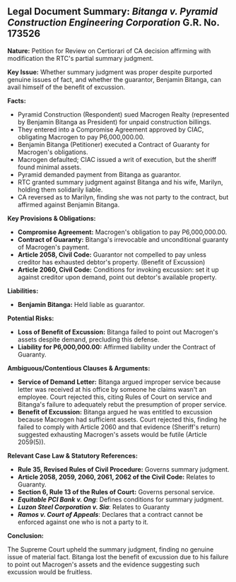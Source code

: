 ## Legal Document Summary: *Bitanga v. Pyramid Construction Engineering Corporation* G.R. No. 173526

**Nature:** Petition for Review on Certiorari of CA decision affirming with modification the RTC's partial summary judgment.

**Key Issue:** Whether summary judgment was proper despite purported genuine issues of fact, and whether the guarantor, Benjamin Bitanga, can avail himself of the benefit of excussion.

**Facts:**

*   Pyramid Construction (Respondent) sued Macrogen Realty (represented by Benjamin Bitanga as President) for unpaid construction billings.
*   They entered into a Compromise Agreement approved by CIAC, obligating Macrogen to pay P6,000,000.00.
*   Benjamin Bitanga (Petitioner) executed a Contract of Guaranty for Macrogen's obligations.
*   Macrogen defaulted; CIAC issued a writ of execution, but the sheriff found minimal assets.
*   Pyramid demanded payment from Bitanga as guarantor.
*   RTC granted summary judgment against Bitanga and his wife, Marilyn, holding them solidarily liable.
*   CA reversed as to Marilyn, finding she was not party to the contract, but affirmed against Benjamin Bitanga.

**Key Provisions & Obligations:**

*   **Compromise Agreement:** Macrogen's obligation to pay P6,000,000.00.
*   **Contract of Guaranty:** Bitanga's irrevocable and unconditional guaranty of Macrogen's payment.
*   **Article 2058, Civil Code:** Guarantor not compelled to pay unless creditor has exhausted debtor's property. (Benefit of Excussion)
*   **Article 2060, Civil Code:** Conditions for invoking excussion: set it up against creditor upon demand, point out debtor's available property.

**Liabilities:**

*   **Benjamin Bitanga:** Held liable as guarantor.

**Potential Risks:**

*   **Loss of Benefit of Excussion:** Bitanga failed to point out Macrogen's assets despite demand, precluding this defense.
*   **Liability for P6,000,000.00:** Affirmed liability under the Contract of Guaranty.

**Ambiguous/Contentious Clauses & Arguments:**

*   **Service of Demand Letter:** Bitanga argued improper service because letter was received at his office by someone he claims wasn't an employee. Court rejected this, citing Rules of Court on service and Bitanga's failure to adequately rebut the presumption of proper service.
*   **Benefit of Excussion:** Bitanga argued he was entitled to excussion because Macrogen had sufficient assets. Court rejected this, finding he failed to comply with Article 2060 and that evidence (Sheriff's return) suggested exhausting Macrogen's assets would be futile (Article 2059(5)).

**Relevant Case Law & Statutory References:**

*   **Rule 35, Revised Rules of Civil Procedure:**  Governs summary judgment.
*   **Article 2058, 2059, 2060, 2061, 2062 of the Civil Code:** Relates to Guaranty.
*   **Section 6, Rule 13 of the Rules of Court:** Governs personal service.
*   ***Equitable PCI Bank v. Ong***: Defines conditions for summary judgment.
*   ***Luzon Steel Corporation v. Sia***: Relates to Guaranty
*   ***Ramos v. Court of Appeals***: Declares that a contract cannot be enforced against one who is not a party to it.

**Conclusion:**

The Supreme Court upheld the summary judgment, finding no genuine issue of material fact. Bitanga lost the benefit of excussion due to his failure to point out Macrogen's assets and the evidence suggesting such excussion would be fruitless.
